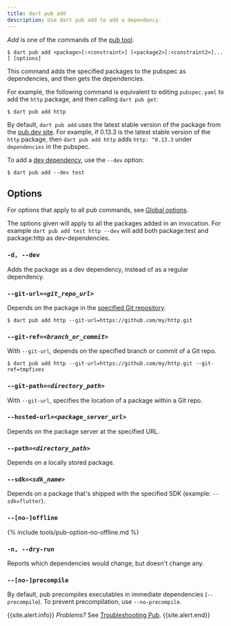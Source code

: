 ```yaml
---
title: dart pub add
description: Use dart pub add to add a dependency.
---
```


_Add_ is one of the commands of the [pub tool](/tools/pub/cmd).

```nocode
$ dart pub add <package>[:<constraint>] [<package2>[:<constraint2>]... ] [options]
```

This command adds the specified packages to the pubspec as dependencies, and
then gets the dependencies.

For example, the following command is equivalent to editing `pubspec.yaml` to
add the `http` package, and then calling `dart pub get`:

```terminal
$ dart pub add http
```

By default, `dart pub add` uses the
latest stable version of the package from the [pub.dev site]({{site.pub}}).
For example, if 0.13.3 is the latest stable version of the `http` package,
then `dart pub add http` adds
`http: ^0.13.3` under `dependencies` in the pubspec.

To add a [dev dependency][], use the `--dev` option:

[dev dependency]: /tools/pub/dependencies#dev-dependencies

```terminal
$ dart pub add --dev test
```

## Options

For options that apply to all pub commands, see
[Global options](/tools/pub/cmd#global-options).

The options given will apply to all the packages added in an invocation. For
example `dart pub add test http --dev` will add both package:test and
package:http as dev-dependencies.

### `-d, --dev`

Adds the package as a dev dependency,
instead of as a regular dependency.

### `--git-url=`_`<git_repo_url>`_

Depends on the package in the
[specified Git repository](/tools/pub/dependencies#git-packages).

```terminal
$ dart pub add http --git-url=https://github.com/my/http.git
```

### `--git-ref=`_`<branch_or_commit>`_

With `--git-url`, depends on the specified branch or commit of a Git repo.

```terminal
$ dart pub add http --git-url=https://github.com/my/http.git --git-ref=tmpfixes
```

### `--git-path=`_`<directory_path>`_

With `--git-url`, specifies the location of a package within a Git repo.

### `--hosted-url=`_`<package_server_url>`_

Depends on the package server at the specified URL.

### `--path=`_`<directory_path>`_

Depends on a locally stored package.

### `--sdk=`_`<sdk_name>`_

Depends on a package that's shipped with the specified SDK
(example: `--sdk=flutter`).

### `--[no-]offline`

{% include tools/pub-option-no-offline.md %}

### `-n, --dry-run`

Reports which dependencies would change,
but doesn't change any.

### `--[no-]precompile`

By default, pub precompiles executables
in immediate dependencies (`--precompile`).
To prevent precompilation, use `--no-precompile`.

{{site.alert.info}}
  *Problems?*
  See [Troubleshooting Pub](/tools/pub/troubleshoot).
{{site.alert.end}}
